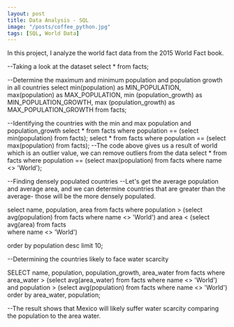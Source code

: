 ```yaml
---
layout: post
title: Data Analysis - SQL
image: "/posts/coffee_python.jpg"
tags: [SQL, World Data]
---
```


In this project, I analyze the world fact data from the 2015 World Fact book.





--Taking a look at the dataset
select *
from facts;

--Determine the maximum and minimum population and population growth in all countries
select 
	   min(population) as MIN_POPULATION,
	   max(population) as MAX_POPULATION,
	   min (population_growth) as MIN_POPULATION_GROWTH,
	   max (population_growth) as MAX_POPULATION_GROWTH
from facts;

--Identifying the countries with the min and max population and population_growth
select *
from facts
where population == (select min(population)
						from facts);
select *
from facts
where population == (select max(population)
						from facts);
--The code above gives us a result of world which is an outlier value, we can remove outliers from the data	
select *
from facts
where population == (select max(population)
						from facts
						where name <> 'World');					
						
--Finding densely populated countries
--Let's get the average population and average area, and we can determine countries that are greater than the average- those will be the more densely populated.

select name, population, area
from facts
where population > (select avg(population) 
						from facts
						where name <> 'World') 
and
	  area < (select avg(area) 
	            from facts	
				where name <> 'World')
				
order by population desc
limit 10;				
	
--Determining the countries likely to face water scarcity

SELECT name, population, population_growth, area_water
from facts
where area_water > (select avg(area_water)
					from facts
					where name <> 'World') 
and population > (select avg(population) 
					from facts
					where name <> 'World')
order by area_water, population;													 

--The result shows that Mexico will likely suffer water scarcity comparing the population to the area water. 
	
	

						

